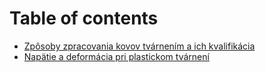 # Table of contents

* [Zpôsoby zpracovania kovov tvárnením a ich kvalifikácia](README.md)
* [Napätie a deformácia pri plastickom tvárnení](napatie-a-deformacia-pri-plastickom-tvarneni.md)
